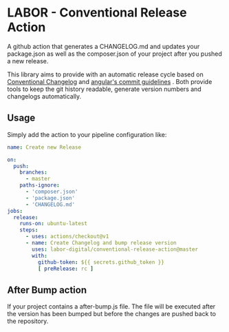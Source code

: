 # LABOR - Conventional Release Action

A github action that generates a CHANGELOG.md and updates your package.json as well as the composer.json of your project
after you pushed a new release.

This library aims to provide with an automatic release cycle based
on [Conventional Changelog](https://github.com/conventional-changelog/conventional-changelog)
and [angular's commit guidelines](https://github.com/angular/angular.js/blob/master/DEVELOPERS.md#-git-commit-guidelines)
. Both provide tools to keep the git history readable, generate version numbers and changelogs automatically.

## Usage

Simply add the action to your pipeline configuration like:

```yaml
name: Create new Release

on:
  push:
    branches:
      - master
    paths-ignore:
      - 'composer.json'
      - 'package.json'
      - 'CHANGELOG.md'
jobs:
  release:
    runs-on: ubuntu-latest
    steps:
      - uses: actions/checkout@v1
      - name: Create Changelog and bump release version
        uses: labor-digital/conventional-release-action@master
        with:
          github-token: ${{ secrets.github_token }}
          [ preRelease: rc ]

```

## After Bump action

If your project contains a after-bump.js file. The file will be executed after the version has been bumped but before
the changes are pushed back to the repository.
